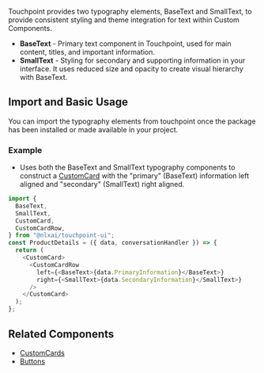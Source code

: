 Touchpoint provides two typography elements, BaseText and SmallText, to provide consistent styling and theme integration for text within Custom Components.

- **BaseText** - Primary text component in Touchpoint, used for main content, titles, and important information.
- **SmallText** - Styling for secondary and supporting information in your interface. It uses reduced size and opacity to create visual hierarchy with BaseText.

## Import and Basic Usage

You can import the typography elements from touchpoint once the package has been installed or made available in your project.

### Example

- Uses both the BaseText and SmallText typography components to construct a [CustomCard](/touchpoint-CustomCards) with the "primary" (BaseText) information left aligned and "secondary" (SmallText) right aligned.

```javascript
import {
  BaseText,
  SmallText,
  CustomCard,
  CustomCardRow,
} from "@nlxai/touchpoint-ui";
const ProductDetails = ({ data, conversationHandler }) => {
  return (
    <CustomCard>
      <CustomCardRow
        left={<BaseText>{data.PrimaryInformation}</BaseText>}
        right={<SmallText>{data.SecondaryInformation}</SmallText>}
      />
    </CustomCard>
  );
};
```

## Related Components

- [CustomCards](/touchpoint-CustomCards)
- [Buttons](/touchpoint-Buttons)
